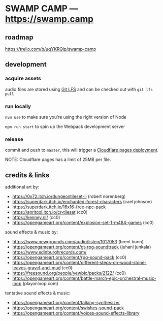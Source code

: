 # SWAMP CAMP — https://swamp.camp

## roadmap
https://trello.com/b/uqYKRQlp/swamp-camp

## development
### acquire assets
audio files are stored using [Git LFS](https://git-lfs.github.com/) and can be checked out with `git lfs pull` 

### run locally
`nvm use` to make sure you're using the right version of Node

`npm run start` to spin up the Webpack development server

### release
commit and push to `master`, this will trigger a [Cloudflare pages deployment](https://dash.cloudflare.com/1f52f961eb89afcf0499eba5f54090d5/pages/view/quest).

NOTE: Cloudflare pages has a limit of 25MB per file.

## credits & links
additional art by:
* https://0x72.itch.io/dungeontileset-ii (robert norenberg)
* https://superdark.itch.io/enchanted-forest-characters (cael johnson)
* https://superdark.itch.io/16x16-free-npc-pack 
* https://anritool.itch.io/cr-tileset (cc0)
* https://kenney.nl/ (cc0)
* https://opengameart.org/content/explosion-set-1-m484-games (cc0)

sound effects & music by:
* https://www.newgrounds.com/audio/listen/1017053 (brent bunn)
* https://opengameart.org/content/gt-rpg-soundtrack (juhani junkala)
* https://www.edinburghrecords.com/
* https://opengameart.org/content/rpg-sound-pack (cc0)
* https://opengameart.org/content/different-steps-on-wood-stone-leaves-gravel-and-mud (cc0)
* https://freesound.org/people/yewbic/packs/2122/ (cc0)
* https://opengameart.org/content/battle-march-epic-orchestral-music-loop (playonloop.com)

tentative sound effects & music:
* https://opengameart.org/content/talking-synthesizer
* https://opengameart.org/content/swishes-sound-pack
* https://opengameart.org/content/voices-sound-effects-library
